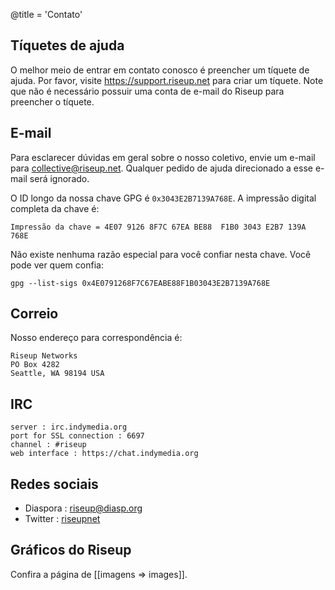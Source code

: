 @title = 'Contato'

## Tíquetes de ajuda

O melhor meio de entrar em contato conosco é preencher um tíquete de ajuda. Por favor, visite https://support.riseup.net para criar um tíquete. Note que não é necessário possuir uma conta de e-mail do Riseup para preencher o tíquete.

## E-mail

Para esclarecer dúvidas em geral sobre o nosso coletivo, envie um e-mail para collective@riseup.net. Qualquer pedido de ajuda direcionado a esse e-mail será ignorado.

O ID longo da nossa chave GPG é `0x3043E2B7139A768E`. A impressão digital completa da chave é:

	Impressão da chave = 4E07 9126 8F7C 67EA BE88  F1B0 3043 E2B7 139A 768E

Não existe nenhuma razão especial para você confiar nesta chave. Você pode ver quem confia:

	gpg --list-sigs 0x4E0791268F7C67EABE88F1B03043E2B7139A768E

## Correio

Nosso endereço para correspondência é:

	Riseup Networks
	PO Box 4282
	Seattle, WA 98194 USA

## IRC

	server : irc.indymedia.org
	port for SSL connection : 6697
	channel : #riseup
	web interface : https://chat.indymedia.org

## Redes sociais

* Diaspora : [riseup@diasp.org](https://diasp.org/people/e6901810cb670133bdbb782bcb452bd5)
* Twitter : [riseupnet](https://twitter.com/riseupnet)

## Gráficos do Riseup

Confira a página de [[imagens => images]].
